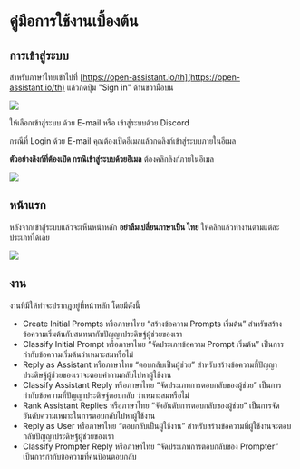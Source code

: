 # คู่มือการใช้งานเบื้องต้น

## การเข้าสู่ระบบ

สำหรับภาษาไทยเข้าไปที่ [https://open-assistant.io/th](https://open-assistant.io/th) แล้วกดปุ่ม "Sign in" ด้านขวามือบน

![](https://i.imgur.com/GIXemUF.png)

ให้เลือกเข้าสู่ระบบ ด้วย E-mail หรือ เข้าสู่ระบบด้วย Discord

กรณีที่ Login ด้วย E-mail คุณต้องเปิดอีเมลแล้วกดลิงก์เข้าสู่ระบบภายในอีเมล

**ตัวอย่างลิงก์ที่ต้องเปิด กรณีเข้าสู่ระบบด้วยอีเมล** ต้องคลิกลิงก์ภายในอีเมล

![](https://i.imgur.com/VWPCNAq.png)

## หน้าแรก

หลังจากเข้าสู่ระบบแล้วจะเห็นหน้าหลัก **อย่าลืมเปลี่ยนภาษาเป็น ไทย** ให้คลิกแล้วทำงานตามแต่ละประเภทได้เลย

![](https://i.imgur.com/cnieu6b.png)

## งาน

งานที่มีให้ทำจะปรากฎอยู่ที่หน้าหลัก โดยมีดังนี้

- Create Initial Prompts หรือภาษาไทย “สร้างข้อความ Prompts เริ่มต้น” สำหรับสร้างข้อความเริ่มต้นกับสนทนากับปัญญาประดิษฐ์ผู้ช่วยของเรา
- Classify Initial Prompt หรือภาษาไทย “จัดประเภทข้อความ Prompt เริ่มต้น” เป็นการกำกับข้อความเริ่มต้นว่าเหมาะสมหรือไม่
- Reply as Assistant หรือภาษาไทย “ตอบกลับเป็นผู้ช่วย” สำหรับสร้างข้อความที่ปัญญาประดิษฐ์ผู้ช่วยของเราจะตอบคำถามกลับไปหาผู้ใช้งาน
- Classify Assistant Reply หรือภาษาไทย “จัดประเภทการตอบกลับของผู้ช่วย” เป็นการกำกับข้อความที่ปัญญาประดิษฐ์ตอบกลับ ว่าเหมาะสมหรือไม่
- Rank Assistant Replies หรือภาษาไทย “จัดอันดับการตอบกลับของผู้ช่วย” เป็นการจัดอันดับความเหมาะในการตอบกลับไปหาผู้ใช้งาน
- Reply as User หรือภาษาไทย “ตอบกลับเป็นผู้ใช้งาน” สำหรับสร้างข้อความที่ผู้ใช้งานจะตอบกลับปัญญาประดิษฐ์ผู้ช่วยของเรา
- Classify Prompter Reply หรือภาษาไทย “จัดประเภทการตอบกลับของ Prompter” เป็นการกำกับข้อความที่คนป้อนตอบกลับ
